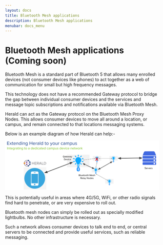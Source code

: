 ```yaml
---
layout: docs
title: Bluetooth Mesh applications
description: Bluetooth Mesh applications
menubar: docs_menu
---
```


# Bluetooth Mesh applications (Coming soon)

Bluetooth Mesh is a standard part of Bluetooth 5 that allows
many enrolled devices (not consumer devices like phones) to act together
as a web of communication for small but high frequency messages.

This technology does not have a recommended Gateway protocol to bridge the
gap between individual consumer devices and the services and message topic
subscriptions and notifications available via Bluetooth Mesh.

Herald can act as the Gateway protocol on the Bluetooth Mesh Proxy Nodes.
This allows consumer devices to move all around a location, or campus,
and remain connected to that locations messaging systems.

Below is an example diagram of how Herald can help:-

![Herald Bluetooth Mesh gateway communication](../images/mesh.png)

This is potentially useful in areas where 4G/5G, WiFi, or other radio
signals find hard to penetrate, or are very expensive to roll out.

Bluetooth mesh nodes can simply be rolled out as specially modified
lightbulbs. No other infrastructure is necessary.

Such a network allows consumer devices to talk end to end, or
central servers to be connected and provide useful services, such
as reliable messaging.